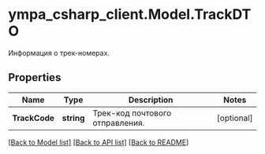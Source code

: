 # ympa_csharp_client.Model.TrackDTO
Информация о трек-номерах.

## Properties

Name | Type | Description | Notes
------------ | ------------- | ------------- | -------------
**TrackCode** | **string** | Трек-код почтового отправления. | [optional] 

[[Back to Model list]](../README.md#documentation-for-models) [[Back to API list]](../README.md#documentation-for-api-endpoints) [[Back to README]](../README.md)


